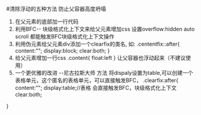 #清除浮动的五种方法  防止父容器高度坍塌
1. 在父元素的底部加一行代码 <div style="clear:both"></div>
2. 利用BFC-- 块级格式化上下文来给父元素增加css  设置overflow:hidden  auto scroll 都能触发BFC块级格式化上下文操作
3. 利用伪元素给父元素div添加一个clearfix的类名, 如:
                .cententfix::after{
                     content:"";
                     display:block;
                     clear:both;
                    }           
4. 给父元素增加一行css
.content{
    float:left
}
让父容器也浮动起来（不建议使用）
5. 一个更优雅的改进 --尼古拉斯大师 方法
将dispaly设置为table,可以创建一个表格单元，这个匿名的表格单元，可以直接触发BFC，
.clearfix:after{
    content:"";
    display:table;//表格   会直接触发BFC，块级格式化上下文
    clear:both;

}